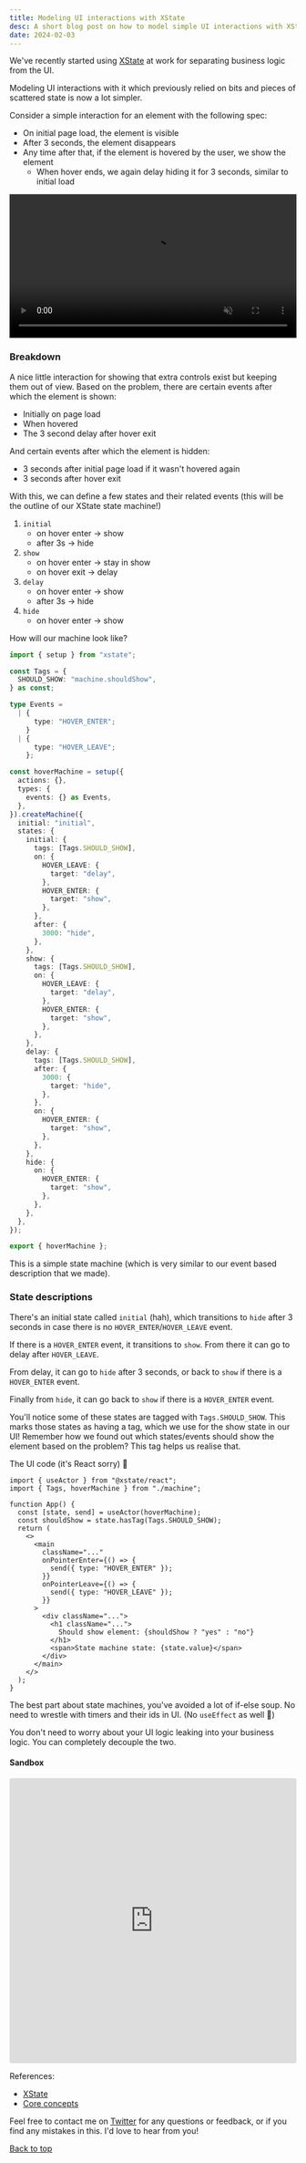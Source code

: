 ```yaml
---
title: Modeling UI interactions with XState
desc: A short blog post on how to model simple UI interactions with XState
date: 2024-02-03
---
```


We've recently started using [XState](https://stately.ai/docs) at work for separating business logic from the UI.

Modeling UI interactions with it which previously relied on bits and pieces of scattered state is now a lot simpler.

Consider a simple interaction for an element with the following spec:

- On initial page load, the element is visible
- After 3 seconds, the element disappears
- Any time after that, if the element is hovered by the user, we show the element
  - When hover ends, we again delay hiding it for 3 seconds, similar to initial load

<video autoplay playsinline muted controls  width="100%">
  <source src="/images/xstate-1.mp4" type="video/mp4">></source>
</video>

### Breakdown

A nice little interaction for showing that extra controls exist but keeping them out of view. Based on the problem, there are certain events after which the element is shown:

- Initially on page load
- When hovered
- The 3 second delay after hover exit

And certain events after which the element is hidden:

- 3 seconds after initial page load if it wasn't hovered again
- 3 seconds after hover exit

With this, we can define a few states and their related events (this will be the outline of our XState state machine!)

1. `initial`
   - on hover enter -> show
   - after 3s -> hide
2. `show`
   - on hover enter -> stay in show
   - on hover exit -> delay
3. `delay`
   - on hover enter -> show
   - after 3s -> hide
4. `hide`
   - on hover enter -> show

How will our machine look like?

```typescript
import { setup } from "xstate";

const Tags = {
  SHOULD_SHOW: "machine.shouldShow",
} as const;

type Events =
  | {
      type: "HOVER_ENTER";
    }
  | {
      type: "HOVER_LEAVE";
    };

const hoverMachine = setup({
  actions: {},
  types: {
    events: {} as Events,
  },
}).createMachine({
  initial: "initial",
  states: {
    initial: {
      tags: [Tags.SHOULD_SHOW],
      on: {
        HOVER_LEAVE: {
          target: "delay",
        },
        HOVER_ENTER: {
          target: "show",
        },
      },
      after: {
        3000: "hide",
      },
    },
    show: {
      tags: [Tags.SHOULD_SHOW],
      on: {
        HOVER_LEAVE: {
          target: "delay",
        },
        HOVER_ENTER: {
          target: "show",
        },
      },
    },
    delay: {
      tags: [Tags.SHOULD_SHOW],
      after: {
        3000: {
          target: "hide",
        },
      },
      on: {
        HOVER_ENTER: {
          target: "show",
        },
      },
    },
    hide: {
      on: {
        HOVER_ENTER: {
          target: "show",
        },
      },
    },
  },
});

export { hoverMachine };
```

This is a simple state machine (which is very similar to our event based description that we made).

### State descriptions

There's an initial state called `initial` (hah), which transitions to `hide` after 3 seconds in case there is no `HOVER_ENTER`/`HOVER_LEAVE` event.

If there is a `HOVER_ENTER` event, it transitions to `show`. From there it can go to delay after `HOVER_LEAVE`.

From delay, it can go to `hide` after 3 seconds, or back to `show` if there is a `HOVER_ENTER` event.

Finally from `hide`, it can go back to `show` if there is a `HOVER_ENTER` event.

You'll notice some of these states are tagged with `Tags.SHOULD_SHOW`. This marks those states as having a tag, which we use for the show state in our UI! Remember how we found out which states/events should show the element based on the problem? This tag helps us realise that.

The UI code (it's React sorry) 🙏

```tsx
import { useActor } from "@xstate/react";
import { Tags, hoverMachine } from "./machine";

function App() {
  const [state, send] = useActor(hoverMachine);
  const shouldShow = state.hasTag(Tags.SHOULD_SHOW);
  return (
    <>
      <main
        className="..."
        onPointerEnter={() => {
          send({ type: "HOVER_ENTER" });
        }}
        onPointerLeave={() => {
          send({ type: "HOVER_LEAVE" });
        }}
      >
        <div className="...">
          <h1 className="...">
            Should show element: {shouldShow ? "yes" : "no"}
          </h1>
          <span>State machine state: {state.value}</span>
        </div>
      </main>
    </>
  );
}
```

The best part about state machines, you've avoided a lot of if-else soup. No need to wrestle with timers and their ids in UI. (No `useEffect` as well 👀)

You don't need to worry about your UI logic leaking into your business logic. You can completely decouple the two.

#### Sandbox

<iframe src="https://stackblitz.com/edit/vitejs-vite-tqbjy7?ctl=1&embed=1&file=src%2Fmachine.ts&hideNavigation=1" style="width:100%; height:500px; border:0; border-radius: 4px; overflow:hidden;" title="Modeling Interactions w/ XState" loading="lazy"></iframe>

References:

- [XState](https://stately.ai/docs/)
- [Core concepts](https://stately.ai/docs/state-machines-and-statecharts)

Feel free to contact me on [Twitter](https://twitter.com/__sadn1ck__) for any questions or feedback, or if you find any mistakes in this. I'd love to hear from you!

<a href="#">Back to top</a>
